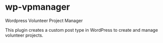 wp-vpmanager
============

Wordpress Volunteer Project Manager

This plugin creates a custom post type in WordPress to create and manage volunteer projects.
